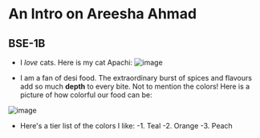 # An Intro on Areesha Ahmad
## BSE-1B

* I *love* cats. Here is my cat Apachi:
 ![image](https://github.com/user-attachments/assets/a7abcf6a-6ecc-4f8a-abf4-7d302b786078)

* I am a fan of desi food. The extraordinary burst of spices and flavours add so much **depth** to every bite. Not to mention the colors! Here is a picture of how colorful our food can be:

![image](https://github.com/user-attachments/assets/4af737d9-06fa-4fa8-bdf8-89b563a94aac)  

* Here's a tier list of the colors I like:
    -1. Teal
        -2. Orange
            -3. Peach
        
